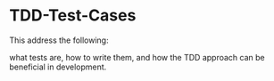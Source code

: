 # TDD-Test-Cases

This address the following:

what tests are, how to write them, and 
how the TDD approach can be beneficial in development.
